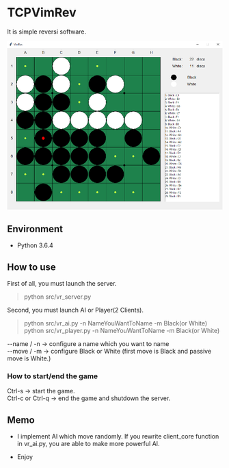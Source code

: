# TCPVimRev
It is simple reversi software.  

![GUI](https://github.com/Vimmer-Yamagen/TCPVimRev/blob/pics/TCPVimRev_gui.png)

## Environment

+ Python 3.6.4  

## How to use  

First of all, you must launch the server.  
> python src/vr_server.py  

Second, you must launch AI or Player(2 Clients).  
> python src/vr_ai.py -n NameYouWantToName -m Black(or White)  
> python src/vr_player.py -n NameYouWantToName -m Black(or White)  

--name / -n -> configure a name which you want to name  
--move / -m -> configure Black or White (first move is Black and passive move is White.)  

### How to start/end the game  
Ctrl-s -> start the game.  
Ctrl-c or Ctrl-q -> end the game and shutdown the server.  

## Memo  
+ I implement AI which move randomly. If you rewrite client_core function in vr_ai.py, you are able to make more powerful AI.  

+ Enjoy  